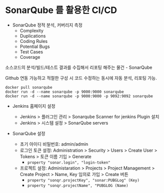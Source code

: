 # SonarQube 를 활용한 CI/CD

- SonarQube
정적 분석, 커버리지 측정
    - Complexity
    - Duplications
    - Coding Rules
    - Potential Bugs
    - Test Cases
    - Coverage

소스코드의 분석/빌드/테스트 결과를 수집해서 리포팅 해주는 물건 - SonarQube

Github 연동 가능하고 적절한 구성 시 코드 수정하는 동시에 자동 분석, 리포팅 가능.

```shell script
docker pull sonarqube
docker run -d --name sonarqube -p 9000:9000 sonarqube
docker run -d --name sonarqube -p 9000:9000 -p 9092:9092 sonarqube
```

- Jenkins 홈페이지 설정
    - Jenkins > 플러그인 관리 > Sonarqube Scanner for jenkins Plugin 설치
    - Jenkins > 시스템 설정 > SonarQube servers
    
- SonarQube 설정
    - 초기 아이디 비밀번호: admin/admin
    - 로그인 토큰 설정: Administration > Security > Users > Create User > Tokens > 토큰 이름 기입 > Generate
        - ```property "sonar.login", "login-token"```
    - 프로젝트 설정: Administaration > Projects > Project Management > Create Project > Name, Key 임의로 가입 > Create 버튼
        - ```property "sonqr.projectKey", "sonar:PUBGLog" (Key)```
        - ```property "sonqr.projectName", "PUBGLOG (Name)```